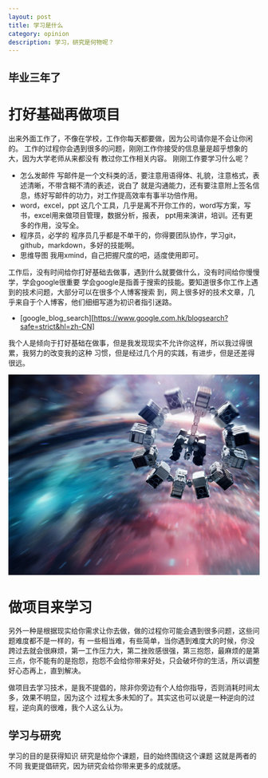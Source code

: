 ```yaml
---
layout: post
title: 学习是什么
category: opinion
description: 学习，研究是何物呢？
---
```


## 毕业三年了

# 打好基础再做项目
出来外面工作了，不像在学校，工作你每天都要做，因为公司请你是不会让你闲的。
工作的过程你会遇到很多的问题，刚刚工作你接受的信息量是超乎想象的大，因为大学老师从来都没有
教过你工作相关内容。
刚刚工作要学习什么呢？
- 怎么发邮件
写邮件是一个文科类的活，要注意用语得体、礼貌，注意格式，表述清晰，不带含糊不清的表述，说白了
就是沟通能力，还有要注意附上签名信息，练好写邮件的功力，对工作提高效率有事半功倍作用。
- word，excel，ppt
这几个工具，几乎是离不开你工作的，word写方案，写书，excel用来做项目管理，数据分析，报表，
ppt用来演讲，培训。还有更多的作用，没写全。
- 程序员，必学的
程序员几乎都是不单干的，你得要团队协作，学习git，github，markdown，多好的技能啊。
- 思维导图
我用xmind，自己把握尺度的吧，适度使用即可。

工作后，没有时间给你打好基础去做事，遇到什么就要做什么，没有时间给你慢慢学，学会google很重要
学会google是指善于搜索的技能。要知道很多你工作上遇到的技术问题，大部分可以在很多个人博客搜索
到，网上很多好的技术文章，几乎来自于个人博客，他们细细写道为初识者指引迷路。
* [google_blog_search][https://www.google.com.hk/blogsearch?safe=strict&hl=zh-CN]

我个人是倾向于打好基础在做事，但是我发现现实不允许你这样，所以我过得很累，我努力的改变我的这种
习惯，但是经过几个月的实践，有进步，但是还差得很远。

![star](../../images/imgWithArticle/interstellar.jpg)

# 做项目来学习
另外一种是根据现实给你需求让你去做，做的过程你可能会遇到很多问题，这些问题难度都不是一样的，有
一些相当难，有些简单，当你遇到难度大的时候，你没跨过去就会很麻烦，第一工作压力大，第二挫败感很强，第三抱怨，最麻烦的是第三点，你不能有的是抱怨，抱怨不会给你带来好处，只会破坏你的生活，所以调整好心态再上，直到解决。

做项目去学习技术，是我不提倡的，除非你旁边有个人给你指导，否则消耗时间太多，效果不明显，因为这个
过程太多未知的了。其实这也可以说是一种逆向的过程，逆向真的很难，我个人这么认为。

## 学习与研究
学习的目的是获得知识
研究是给你个课题，目的始终围绕这个课题
这就是两者的不同
我更提倡研究，因为研究会给你带来更多的成就感。

